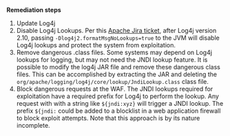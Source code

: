 **Remediation steps**

1. Update Log4j <br>
2. Disable Log4j Lookups. Per this [Apache Jira ticket](https://issues.apache.org/jira/browse/LOG4J2-2109), after Log4j version 2.10, passing `‐Dlog4j2.formatMsgNoLookups=true` to the JVM will disable Log4j lookups and protect the system from exploitation. <br>
3. Remove dangerous .class files. Some systems may depend on Log4j lookups for logging, but may not need the JNDI lookup feature. 
It is possible to modify the log4j JAR file and remove these dangerous class files. This can be accomplished by extracting the JAR and deleting the `org/apache/logging/log4j/core/lookup/JndiLookup.class` class file. <br>
4. Block dangerous requests at the WAF. The JNDI lookups required for exploitation have a required prefix for Log4j to perform the lookup. Any request with with a string like `${jndi:xyz}` will trigger a JNDI lookup. The prefix `${jndi:` could be added to a blocklist in a web application firewall to block exploit attempts. Note that this approach is by its nature incomplete. <br>
